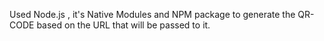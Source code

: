Used Node.js , it's Native Modules and NPM package to generate the QR-CODE based on the URL that will be passed to it.
